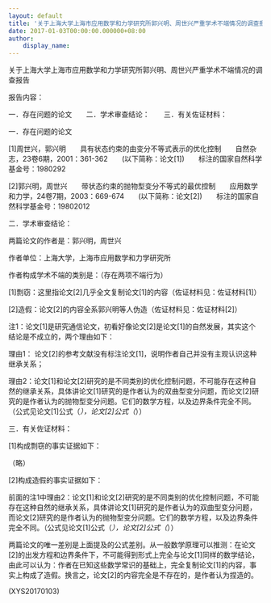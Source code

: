 ```yaml
---
layout: default
title: '关于上海大学上海市应用数学和力学研究所郭兴明、周世兴严重学术不端情况的调查报告'
date: 2017-01-03T00:00:00.000000+08:00
author:
    display_name: 
---
```


关于上海大学上海市应用数学和力学研究所郭兴明、周世兴严重学术不端情况的调查报告

报告内容：

一．存在问题的论文　　二．学术审查结论：　　三．有关佐证材料：

一．存在问题的论文

[1]周世兴，郭兴明　　具有状态约束的由变分不等式表示的优化控制　　自然杂志，23卷6期，2001：361-362　　(以下简称：论文[1])　　标注的国家自然科学基金号：1980292

[2]郭兴明，周世兴　　带状态约束的抛物型变分不等式的最优控制　　应用数学和力学，24卷7期，2003：669-674　　(以下简称：论文[2])　　标注的国家自然科学基金号：19802012

二．学术审查结论：

两篇论文的作者是：郭兴明，周世兴

作者单位：上海大学，上海市应用数学和力学研究所

作者构成学术不端的类别是：（存在两项不端行为）

[1]剽窃：这里指论文[2]几乎全文复制论文[1]的内容（佐证材料见：佐证材料[1]）

[2]造假：论文[2]的内容全系郭兴明等人伪造（佐证材料见：佐证材料[2]）

注1：论文[1]是研究通信论文，初看好像论文[2]是论文[1]的自然发展，其实这个结论是不成立的，两个理由如下：

理由1： 论文[2]的参考文献没有标注论文[1]，说明作者自己并没有主观认识这种继承关系；

理由2：论文[1]和论文[2]研究的是不同类别的优化控制问题，不可能存在这种自然的继承关系，具体讲论文[1]研究的是作者认为的双曲型变分问题，而论文[2]研究的是作者认为的抛物型变分问题。它们的数学方程，以及边界条件完全不同。（公式见论文[1]公式（*），论文[2]公式（*））

三．有关佐证材料：

[1]构成剽窃的事实证据如下：

（略）

[2]构成造假的事实证据如下：

前面的注1中理由2：论文[1]和论文[2]研究的是不同类别的优化控制问题，不可能存在这种自然的继承关系，具体讲论文[1]研究的是作者认为的双曲型变分问题，而论文[2]研究的是作者认为的抛物型变分问题。它们的数学方程，以及边界条件完全不同。（公式见论文[1]公式（*），论文[2]公式（*））

两篇论文的唯一差别是上面提及的公式差别。从一般数学原理可以推测：在论文[2]的出发方程和边界条件下，不可能得到形式上完全与论文[1]同样的数学结论，由此可以认为：作者在已知这些数学常识的基础上，完全复制论文[1]的内容，事实上构成了造假。换言之，论文[2]的内容完全是不存在的，是作者认为捏造的。

(XYS20170103)

